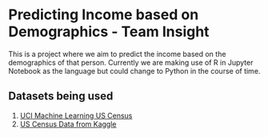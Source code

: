 # Predicting Income based on Demographics - Team Insight
This is a project where we aim to predict the income based on the demographics of that person. Currently we are making use of R in Jupyter Notebook as the language but could change to Python in the course of time.

## Datasets being used
1. [UCI Machine Learning US Census](https://archive.ics.uci.edu/ml/machine-learning-databases/adult/adult.data)
2. [US Census Data from Kaggle](https://www.kaggle.com/johnolafenwa/us-census-data)
